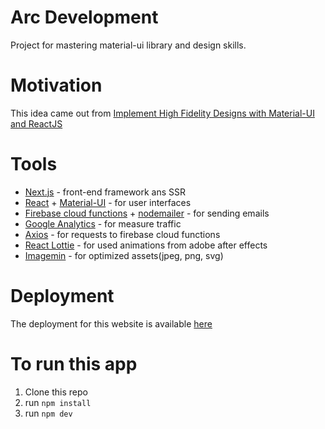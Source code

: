 # Arc Development

Project for mastering material-ui library and design skills.

# Motivation

This idea came out from [Implement High Fidelity Designs with Material-UI and ReactJS](https://www.udemy.com/course/implement-high-fidelity-designs-with-material-ui-and-reactjs/)

# Tools
* [Next.js](https://nextjs.org/) - front-end framework ans SSR
* [React](https://es.reactjs.org/) + [Material-UI](https://material-ui.com/) - for user interfaces
* [Firebase cloud functions](https://firebase.google.com/products/functions?hl=es-419&gclid=CjwKCAjwzIH7BRAbEiwAoDxxTrNjFfXc2f8KKj3OPUxIH95XtiKTUSVZNHrLuy6y1SxzVY5yDf4XzxoCYBoQAvD_BwE) + [nodemailer](https://nodemailer.com/about/) - for sending emails
* [Google Analytics](https://analytics.google.com/analytics/web/#/) - for measure traffic
* [Axios](https://github.com/axios/axios) - for requests to firebase cloud functions
* [React Lottie](https://github.com/chenqingspring/react-lottie) - for used animations from adobe after effects
* [Imagemin](https://github.com/imagemin/imagemin) - for optimized assets(jpeg, png, svg)

# Deployment

The deployment for this website is available [here](https://arc-development.vercel.app/)

# To run this app
1. Clone this repo
2. run ```npm install```
2. run ```npm dev```

